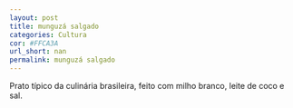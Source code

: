 ```yaml
---
layout: post
title: munguzá salgado
categories: Cultura
cor: #FFCA3A
url_short: nan
permalink: munguzá salgado
---
```

Prato típico da culinária brasileira, feito com milho branco, leite de coco e sal.
